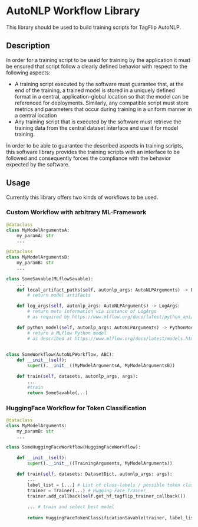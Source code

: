 # AutoNLP Workflow Library
This library should be used to build training scripts for TagFlip AutoNLP. 

## Description
In order for a training script to be used for training by the application 
it must be ensured that script follow a clearly defined behavior with respect to the following
aspects:
- A training script executed by the software must guarantee that, at the end of the training, a trained model is stored in a uniquely defined format in a central, application-global location so that the model can be referenced for deployments. Similarly, any compatible script must store metrics and parameters that occur during training in a uniform manner in a central location
- Any training script that is executed by the software must retrieve the training data from the central dataset interface and use it for model training.

In order to be able to guarantee the described aspects in training scripts, 
this software library provides the training scripts with an interface to be followed 
and consequently forces the compliance with the behavior expected by the software. 

## Usage
Currently this library offers two kinds of workflows to be used.

### Custom Workflow with arbitrary ML-Framework
```python
@dataclass
class MyModelArgumentsA:
    my_paramA: str
    ...

@dataclass 
class MyModelArgumentsB:
    my_paramB: str
    ...

class SomeSavable(MLflowSavable):
    ...
    def local_artifact_paths(self, autonlp_args: AutoNLPArguments) -> Dict[Name, Path]:
        # return model artifacts

    def log_args(self, autonlp_args: AutoNLPArguments) -> LogArgs:
        # return meta information via instance of LogArgs
        # as required by https://www.mlflow.org/docs/latest/python_api/mlflow.pyfunc.html#mlflow.pyfunc.log_model

    def python_model(self, autonlp_args: AutoNLPArguments) -> PythonModel:
        # return a MLflow Python model
        # as described at https://www.mlflow.org/docs/latest/models.html#custom-python-models
        

class SomeWorkflow(AutoNLPWorkflow, ABC):
    def __init__(self):
        super().__init__((MyModelArgumentsA, MyModelArgumentsB))

    def train(self, datasets, autonlp_args, args):
        ...
        #train
        return SomeSavable(...)
```
### HuggingFace Workflow for Token Classification

```python
@dataclass 
class MyModelArguments:
    my_paramB: str
    ...

class SomeHuggingFaceWorkflow(HuggingFaceWorkflow):

    def __init__(self):
        super().__init__((TrainingArguments, MyModelArguments))

    def train(self, datasets: DatasetDict, autonlp_args: args):
        ...
        label_list = [...] # List of class-labels / possible token classes
        trainer = Trainer(...) # Hugging Face Trainer
        trainer.add_callback(self.get_hf_tagflip_trainer_callback())
        
        ... # train and select best model
        
        return HuggingFaceTokenClassificationSavable(trainer, label_list)
```